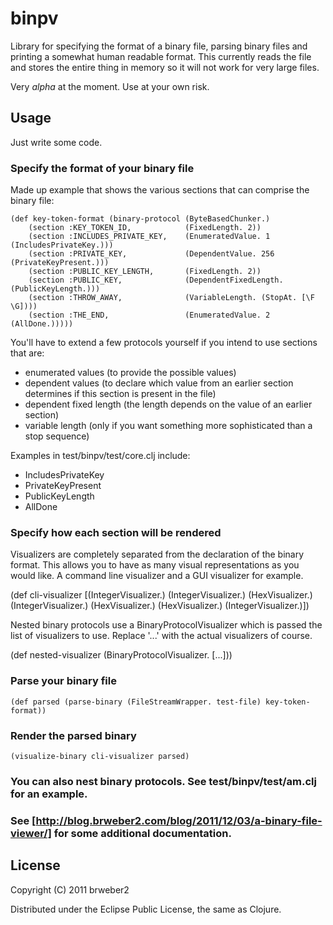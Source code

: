 # binpv

Library for specifying the format of a binary file, parsing binary files and printing a somewhat human readable format.  This currently reads the file and stores the entire thing in memory so it will not work for very large files.

Very *alpha* at the moment.  Use at your own risk.

## Usage

Just write some code.

### Specify the format of your binary file

Made up example that shows the various sections that can comprise the binary file:

    (def key-token-format (binary-protocol (ByteBasedChunker.)
        (section :KEY_TOKEN_ID,            (FixedLength. 2))
        (section :INCLUDES_PRIVATE_KEY,    (EnumeratedValue. 1 (IncludesPrivateKey.)))
        (section :PRIVATE_KEY,             (DependentValue. 256 (PrivateKeyPresent.)))
        (section :PUBLIC_KEY_LENGTH,       (FixedLength. 2))
        (section :PUBLIC_KEY,              (DependentFixedLength. (PublicKeyLength.)))
        (section :THROW_AWAY,              (VariableLength. (StopAt. [\F \G])))
        (section :THE_END,                 (EnumeratedValue. 2 (AllDone.)))))

You'll have to extend a few protocols yourself if you intend to use sections that are:

* enumerated values (to provide the possible values)
* dependent values (to declare which value from an earlier section determines if this section is present in the file)
* dependent fixed length (the length depends on the value of an earlier section) 
* variable length (only if you want something more sophisticated than a stop sequence)

Examples in test/binpv/test/core.clj include:

* IncludesPrivateKey
* PrivateKeyPresent
* PublicKeyLength
* AllDone

### Specify how each section will be rendered

Visualizers are completely separated from the declaration of the binary format.  This allows you to have as many visual
representations as you would like.  A command line visualizer and a GUI visualizer for example.

  (def cli-visualizer [(IntegerVisualizer.)
                        (IntegerVisualizer.)
                        (HexVisualizer.)
                        (IntegerVisualizer.)
                        (HexVisualizer.)
                        (HexVisualizer.)
                        (IntegerVisualizer.)])

Nested binary protocols use a BinaryProtocolVisualizer which is passed the list of visualizers to use. Replace '...'
with the actual visualizers of course.

  (def nested-visualizer (BinaryProtocolVisualizer.
                        [...]))

### Parse your binary file

    (def parsed (parse-binary (FileStreamWrapper. test-file) key-token-format))

### Render the parsed binary

    (visualize-binary cli-visualizer parsed)

### You can also nest binary protocols.  See test/binpv/test/am.clj for an example.

### See [http://blog.brweber2.com/blog/2011/12/03/a-binary-file-viewer/] for some additional documentation.

## License

Copyright (C) 2011 brweber2 

Distributed under the Eclipse Public License, the same as Clojure.
